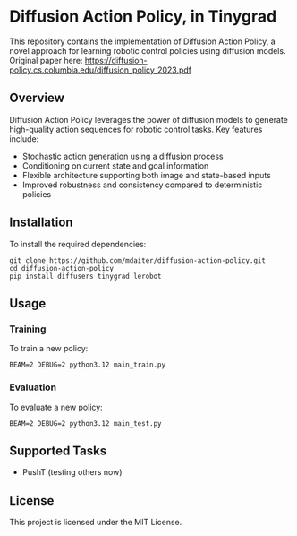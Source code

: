 # Diffusion Action Policy, in Tinygrad

This repository contains the implementation of Diffusion Action Policy, a novel approach for learning robotic control policies using diffusion models.
Original paper here: https://diffusion-policy.cs.columbia.edu/diffusion_policy_2023.pdf
## Overview
Diffusion Action Policy leverages the power of diffusion models to generate high-quality action sequences for robotic control tasks. Key features include:
* Stochastic action generation using a diffusion process
* Conditioning on current state and goal information
* Flexible architecture supporting both image and state-based inputs
* Improved robustness and consistency compared to deterministic policies

## Installation
To install the required dependencies:
```
git clone https://github.com/mdaiter/diffusion-action-policy.git
cd diffusion-action-policy
pip install diffusers tinygrad lerobot
```

## Usage

### Training
To train a new policy:
```
BEAM=2 DEBUG=2 python3.12 main_train.py
```

### Evaluation
To evaluate a new policy:
```
BEAM=2 DEBUG=2 python3.12 main_test.py
```

## Supported Tasks
* PushT
(testing others now)

## License
This project is licensed under the MIT License.
